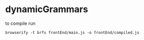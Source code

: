# dynamicGrammars

to compile run 

    browserify -t brfs frontEnd/main.js -o frontEnd/compiled.js


